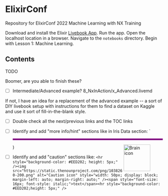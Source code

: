 # ElixirConf

Repository for ElixirConf 2022 Machine Learning with NX Training

Download and install the Elixir [Livebook App](https://livebook.dev/#install). Run the app. Open the localhost location in a browser. Navigate to the `notebooks` directory. Begin with Lesson 1: Machine Learning.

## Contents

TODO

Boomer, are you able to finish these?
- [ ] Intermediate/Advanced example? 8_NxInAction/x_Advanced.livemd 

If not, I have an idea for a replacement of the advanced example -- a sort of DIY livebook setup with instructions for them to find a dataset on Kaggle and use it sort of fill-in-the-blank style.

- [ ] Double check all the next/previous links and the TOC links

- [ ] Identify and add "more info/hint" sections like in Iris Data section: `<!-- livebook:{"break_markdown":true} --><hr style="background-color: #800080;height: 5.0px;" /><img src="https://static.thenounproject.com/png/2212696-200.png" alt="Brain icon" style="width: 85px; float: right; margin-right: 40px;" />)
- [ ] Identify and add "caution" sections like: `<hr style="background-color: #EED202; height: 5px;" /><img src="https://static.thenounproject.com/png/1038260-200.png" alt="Caution icon" style="width: 50px; display: block; margin-left: auto; margin-right: auto;" /><span style="font-size: 16px; font-style: italic;">text</span><hr style="background-color: #EED202;height: 5px;" />`
